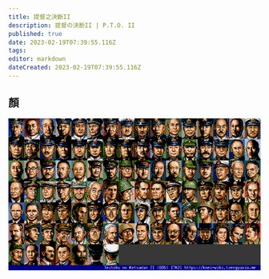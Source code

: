 ```yaml
---
title: 提督之決斷II
description: 提督の決断II | P.T.O. II
published: true
date: 2023-02-19T07:39:55.116Z
tags: 
editor: markdown
dateCreated: 2023-02-19T07:39:55.116Z
---
```


## 顏

![tk2_dos_f00-index-noted.png](/assets/faces/00indexes/tk2_dos_f00-index-noted.png)

